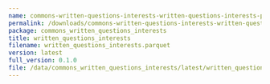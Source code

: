 ```yaml
---
name: commons-written-questions-interests-written-questions-interests-parquet
permalink: /downloads/commons-written-questions-interests-written-questions-interests-parquet/latest
package: commons_written_questions_interests
title: written_questions_interests
filename: written_questions_interests.parquet
version: latest
full_version: 0.1.0
file: /data/commons_written_questions_interests/latest/written_questions_interests.parquet
---
```

